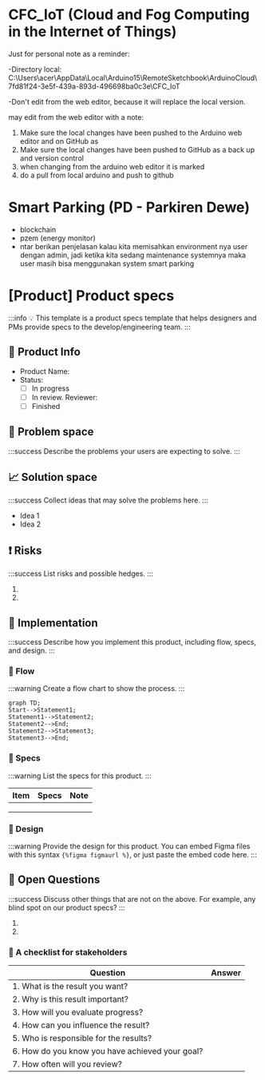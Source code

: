# CFC_IoT (Cloud and Fog Computing in the Internet of Things)
Just for personal note as a reminder:

-Directory local: C:\Users\acer\AppData\Local\Arduino15\RemoteSketchbook\ArduinoCloud\7fd81f24-3e5f-439a-893d-496698ba0c3e\CFC_IoT

-Don't edit from the web editor, because it will replace the local version.


may edit from the web editor with a note:
1. Make sure the local changes have been pushed to the Arduino web editor and on GitHub as
2. Make sure the local changes have been pushed to GitHub as a back up and version control
3. when changing from the arduino web editor it is marked
4. do a pull from local arduino and push to github


# Smart Parking (PD - Parkiren Dewe)
- blockchain
- pzem (energy monitor)
- ntar berikan penjelasan kalau kita memisahkan environment nya user dengan admin, jadi ketika kita sedang maintenance systemnya maka user masih bisa menggunakan system smart parking


# [Product] Product specs

:::info
:bulb: This template is a product specs template that helps designers and PMs provide specs to the develop/engineering team.
:::

## :beginner: Product Info

- Product Name:
- Status: 
    - [ ] In progress
    - [ ] In review. Reviewer:
    - [ ] Finished

## :triangular_flag_on_post: Problem space

:::success
Describe the problems your users are expecting to solve.
:::

## 📈  Solution space

:::success
Collect ideas that may solve the problems here.
:::

- Idea 1
- Idea 2




## :exclamation: Risks

:::success
List risks and possible hedges.
:::

1. 
2. 

## :feet: Implementation

:::success
Describe how you implement this product, including flow, specs, and design.
:::

### :small_blue_diamond: Flow

:::warning
Create a flow chart to show the process.
:::

``` mermaid
graph TD;
Start-->Statement1;
Statement1-->Statement2;
Statement2-->End;
Statement2-->Statement3;
Statement3-->End;
```

### :small_blue_diamond: Specs

:::warning
List the specs for this product.
:::

| **Item**   | **Specs**   | **Note**  |
|:--------:  |:---------:  |:-------:  |
|            |             |           |
|            |             |           |
|            |             |           | 

### :small_blue_diamond: Design
:::warning
Provide the design for this product. You can embed Figma files with this syntax `{%figma figmaurl %}`, or just paste the embed code here.
:::



## 💬 Open Questions

:::success
Discuss other things that are not on the above. For example, any blind spot on our product specs?
:::

1. 
2. 

### :small_blue_diamond: A checklist for stakeholders 
| Question                                        | Answer |
| ----------------------------------------------- |:------:|
| 1. What is the result you want?                 |        |
| 2. Why is this result important?                |        |
| 3. How will you evaluate progress?              |        |
| 4. How can you influence the result?            |        |
| 5. Who is responsible for the results?          |        |
| 6. How do you know you have achieved your goal? |        |
| 7. How often will you review?                   |        |
